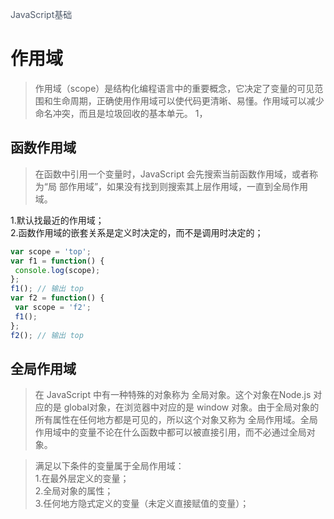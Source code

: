 <font color=#4E5969>JavaScript基础</font>
# 作用域
>作用域（scope）是结构化编程语言中的重要概念，它决定了变量的可见范围和生命周期，正确使用作用域可以使代码更清晰、易懂。作用域可以减少命名冲突，而且是垃圾回收的基本单元。 1，

## 函数作用域
>在函数中引用一个变量时，JavaScript 会先搜索当前函数作用域，或者称为“局
部作用域”，如果没有找到则搜索其上层作用域，一直到全局作用域。

1.默认找最近的作用域；  
2.函数作用域的嵌套关系是定义时决定的，而不是调用时决定的；
```javascript
var scope = 'top'; 
var f1 = function() { 
 console.log(scope); 
}; 
f1(); // 输出 top 
var f2 = function() { 
 var scope = 'f2'; 
 f1(); 
}; 
f2(); // 输出 top
```

## 全局作用域
>在 JavaScript 中有一种特殊的对象称为 全局对象。这个对象在Node.js 对应的是 global对象，在浏览器中对应的是 window 对象。由于全局对象的所有属性在任何地方都是可见的，所以这个对象又称为 全局作用域。全局作用域中的变量不论在什么函数中都可以被直接引用，而不必通过全局对象。  

>满足以下条件的变量属于全局作用域：  
1.在最外层定义的变量；  
2.全局对象的属性；  
3.任何地方隐式定义的变量（未定义直接赋值的变量）；